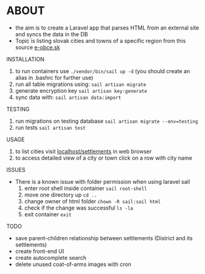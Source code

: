 
# ABOUT #

- the aim is to create a Laravel app that parses HTML from an external site and syncs the data in the DB
- Topic is listing slovak cities and towns of a specific region from this source [e-obce.sk](https://www.e-obce.sk/kraj/NR.html)

INSTALLATION

1. to run containers use `./vendor/bin/sail up -d` (you should create an alias in .bashrc for further use)
1. run all table migrations using: `sail artisan migrate`
1. generate encryption key `sail artisan key:generate`
1. sync data with: `sail artisan data:import`

TESTING

1. run migrations on testing database `sail artisan migrate --env=testing`
1. run tests `sail artisan test`

USAGE

1. to list cities visit [localhost/settlements](http://localhost/settlements) in web browser
1. to access detailed view of a city or town click on a row with city name

ISSUES

- There is a known issue with folder permission when using laravel sail
    1. enter root shell inside container `sail root-shell`
    1. move one directory up `cd ..`
    1. change owner of html folder `chown -R sail:sail html`
    1. check if the change was successful `ls -la`
    1. exit container `exit`

TODO

- save parent-children relationship between settlements (District and its settlements)
- create front-end UI
- create autocomplete search
- delete unused coat-of-arms images with cron
